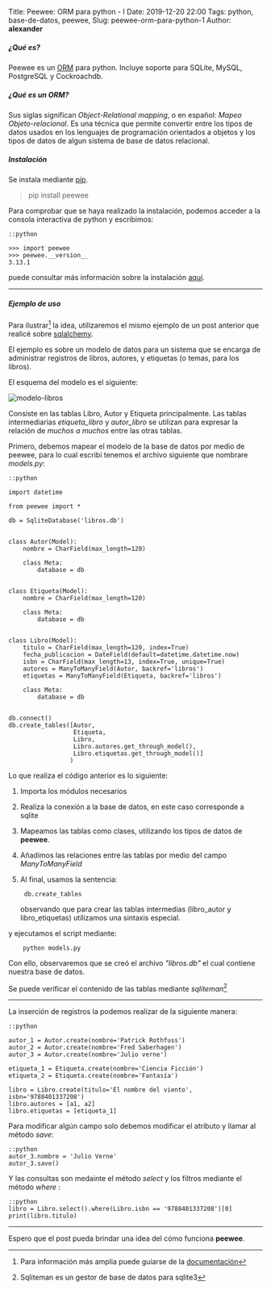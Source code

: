 Title: Peewee: ORM para python - I
Date: 2019-12-20 22:00
Tags: python, base-de-datos, peewee,
Slug: peewee-orm-para-python-1
Author: __alexander__

##### ¿Qué es?

Peewee es un [ORM][ORM] para python. Incluye soporte para SQLite, MySQL, PostgreSQL y Cockroachdb.


##### ¿Qué es un ORM?

Sus siglas significan *Object-Relational mapping*, o en español: *Mapeo Objeto-relacional*. Es una técnica que permite convertir entre los tipos de datos usados en los lenguajes de programación orientados a objetos y los tipos de datos de algun sistema de base de datos relacional.


##### Instalación

Se instala mediante [pip][pip].

> pip install peewee

Para comprobar que se haya realizado la instalación, podemos acceder a la consola interactiva de python y escribimos:

~~~
::python

>>> import peewee
>>> peewee.__version__
3.13.1
~~~

puede consultar más información sobre la instalación [aquí][peewee-instalacion].

- - -

##### Ejemplo de uso

Para ilustrar[^1] la idea, utilizaremos el mismo ejemplo de un post anterior que realicé sobre [sqlalchemy](https://alexanderae.com/sqlalchemy-orm-para-python-1.html).

El ejemplo es sobre un modelo de datos para un sistema que se encarga de administrar registros de libros, autores, y etiquetas (o temas, para los libros).

El esquema del modelo es el siguiente:

![modelo-libros][modelo-libros]

Consiste en las tablas Libro, Autor y Etiqueta principalmente.
Las tablas intermediarias *etiqueta_libro* y *autor_libro* se utilizan para expresar la relación de *muchos a muchos* entre las otras tablas.

Primero, debemos mapear el modelo de la base de datos por medio de peewee, para lo cual escribí tenemos el archivo siguiente que nombrare *models.py*:


~~~
::python

import datetime

from peewee import *

db = SqliteDatabase('libros.db')


class Autor(Model):
    nombre = CharField(max_length=120)

    class Meta:
        database = db


class Etiqueta(Model):
    nombre = CharField(max_length=120)

    class Meta:
        database = db


class Libro(Model):
    titulo = CharField(max_length=120, index=True)
    fecha_publicacion = DateField(default=datetime.datetime.now)
    isbn = CharField(max_length=13, index=True, unique=True)
    autores = ManyToManyField(Autor, backref='libros')
    etiquetas = ManyToManyField(Etiqueta, backref='libros')

    class Meta:
        database = db


db.connect()
db.create_tables([Autor,
                  Etiqueta,
                  Libro,
                  Libro.autores.get_through_model(),
                  Libro.etiquetas.get_through_model()]
                 )
~~~

Lo que realiza el código anterior es lo siguiente:

1. Importa los módulos necesarios

2. Realiza la conexión a la base de datos, en este caso corresponde a sqlite

3. Mapeamos las tablas como clases, utilizando los tipos de datos de **peewee**.

4. Añadimos las relaciones entre las tablas por medio del campo *ManyToManyField*

5. Al final, usamos la sentencia:

        db.create_tables
        
    observando que para crear las tablas intermedias (libro_autor y libro_etiquetas) utilizamos una sintaxis especial.

y ejecutamos el script mediante:

        python models.py

Con ello, observaremos que se creó el archivo *"libros.db"* el cual contiene nuestra base de datos.

Se puede verificar el contenido de las tablas mediante *sqliteman*[^2]

- - -

La inserción de registros la podemos realizar de la siguiente manera:

~~~
::python

autor_1 = Autor.create(nombre='Patrick Rothfuss')
autor_2 = Autor.create(nombre='Fred Saberhagen')
autor_3 = Autor.create(nombre='Julio verne')

etiqueta_1 = Etiqueta.create(nombre='Ciencia Ficción')
etiqueta_2 = Etiqueta.create(nombre='Fantasía')

libro = Libro.create(titulo='El nombre del viento', isbn='9788401337208')
libro.autores = [a1, a2]
libro.etiquetas = [etiqueta_1]
~~~

Para modificar algún campo solo debemos modificar el atributo y llamar al método *save*:

~~~
::python
autor_3.nombre = 'Julio Verne'
autor_3.save()
~~~

Y las consultas son medainte el método *select* y los filtros mediante el método *where* :

~~~
::python
libro = Libro.select().where(Libro.isbn == '9788401337208')[0]
print(libro.titulo)
~~~

- - -

Espero que el post pueda brindar una idea del cómo funciona **peewee**.


[^1]: Para información más amplia puede guiarse de la [documentación][docs]
[^2]: Sqliteman es un gestor de base de datos para sqlite3

[ORM]: http://es.wikipedia.org/wiki/Mapeo_objeto-relacional
[pip]: https://pypi.python.org/pypi/pip
[peewee-instalacion]: http://docs.peewee-orm.com/en/latest/peewee/installation.html
[docs]: http://docs.peewee-orm.com/en/latest/index.html

[modelo-libros]: /pictures/sqlalchemy-modelo-libros.png 'Modelo de datos'